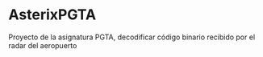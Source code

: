# AsterixPGTA
Proyecto de la asignatura PGTA, decodificar código binario recibido por el radar del aeropuerto
